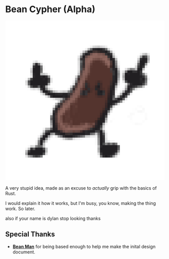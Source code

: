# Bean Cypher (Alpha)
![](./bean.png)

A very stupid idea, made as an excuse to *actually* grip with the basics of Rust.

I would explain it how it works, but I'm busy, you know, making the thing work. So later.

also if your name is dylan stop looking thanks

## Special Thanks
- **[Bean Man](https://twitch.tv/beandhd)** for being based enough to help me make the inital design document.